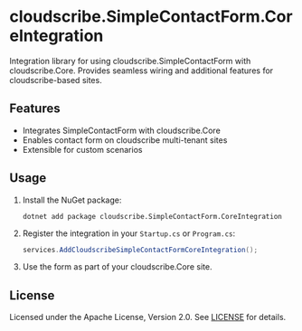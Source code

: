 # cloudscribe.SimpleContactForm.CoreIntegration

Integration library for using cloudscribe.SimpleContactForm with cloudscribe.Core. Provides seamless wiring and additional features for cloudscribe-based sites.

## Features
- Integrates SimpleContactForm with cloudscribe.Core
- Enables contact form on cloudscribe multi-tenant sites
- Extensible for custom scenarios

## Usage
1. Install the NuGet package:
   ```shell
   dotnet add package cloudscribe.SimpleContactForm.CoreIntegration
   ```
2. Register the integration in your `Startup.cs` or `Program.cs`:
   ```csharp
   services.AddCloudscribeSimpleContactFormCoreIntegration();
   ```
3. Use the form as part of your cloudscribe.Core site.

## License
Licensed under the Apache License, Version 2.0. See [LICENSE](https://www.apache.org/licenses/LICENSE-2.0) for details.
